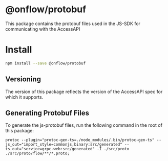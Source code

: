 # @onflow/protobuf

This package contains the protobuf files used in the JS-SDK for communicating with the AccessAPI

# Install

```bash
npm install --save @onflow/protobuf
```

## Versioning

The version of this package reflects the version of the AccessAPI spec for which it supports.

## Generating Protobuf Files

To generate the js-protobuf files, run the following command in the root of this package:

```
protoc --plugin="protoc-gen-ts=./node_modules/.bin/protoc-gen-ts" --js_out="import_style=commonjs,binary:src/generated" --ts_out="service=grpc-web:src/generated" -I ./src/proto ./src/proto/flow/**/*.proto;
```
